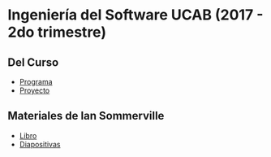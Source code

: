 # Ingeniería del Software UCAB (2017 - 2do trimestre)

## Del Curso

- [Programa](https://docs.google.com/spreadsheets/d/1Nx7RmA4BJczHQMguPSj09EBfksdrRqaU3OPakNYjNpM/edit?usp=sharing)
- [Proyecto](proyecto.md)


## Materiales de Ian Sommerville

- [Libro](https://drive.google.com/file/d/0B7_SWS8S_hooeTVhU19MdXE0T0E/view?usp=sharing) 
- [Diapositivas](https://ifs.host.cs.st-andrews.ac.uk/Books/SE9/Presentations/) 
